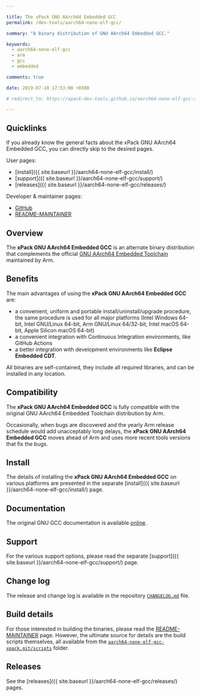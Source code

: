 ```yaml
---

title: The xPack GNU AArch64 Embedded GCC
permalink: /dev-tools/aarch64-none-elf-gcc/

summary: "A binary distribution of GNU AArch64 Embedded GCC."

keywords:
  - aarch64-none-elf-gcc
  - arm
  - gcc
  - embedded

comments: true

date: 2019-07-10 17:53:00 +0300

# redirect_to: https://xpack-dev-tools.github.io/aarch64-none-elf-gcc-xpack/

---
```


## Quicklinks

If you already know the general facts about the xPack GNU AArch64 Embedded GCC, you can
directly skip to the desired pages.

User pages:

- [install]({{ site.baseurl }}/aarch64-none-elf-gcc/install/)
- [support]({{ site.baseurl }}/aarch64-none-elf-gcc/support/)
- [releases]({{ site.baseurl }}/aarch64-none-elf-gcc/releases/)

Developer & maintainer pages:

- [GitHub](https://github.com/xpack-dev-tools/aarch64-none-elf-gcc-xpack/)
- [README-MAINTAINER](https://github.com/xpack-dev-tools/aarch64-none-elf-gcc-xpack/blob/xpack/README-MAINTAINER.md)

## Overview

The **xPack GNU AArch64 Embedded GCC**
is an alternate binary distribution that complements the official
[GNU AArch64 Embedded Toolchain](https://developer.arm.com/open-source/gnu-toolchain/gnu-rm)
maintained by Arm.

## Benefits

The main advantages of using the **xPack GNU AArch64 Embedded GCC** are:

- a convenient, uniform and portable install/uninstall/upgrade procedure,
  the same procedure is used for all major
  platforms (Intel Windows 64-bit, Intel GNU/Linux 64-bit, Arm GNU/Linux
  64/32-bit, Intel macOS 64-bit, Apple Silicon macOS 64-bit)
- a convenient integration with Continuous Integration environments,
  like GitHub Actions
- a better integration with development environments
  like **Eclipse Embedded CDT**.

All binaries are self-contained, they include all required libraries,
and can be installed in any location.

## Compatibility

The **xPack GNU AArch64 Embedded GCC** is fully compatible with the
original GNU AArch64 Embedded Toolchain distribution by Arm.

Occasionally, when bugs are discovered and the yearly Arm release schedule
would add unacceptably long delays, the **xPack GNU AArch64 Embedded GCC**
moves ahead of Arm and uses more recent tools versions that fix the bugs.

## Install

The details of installing the **xPack GNU AArch64 Embedded GCC** on various
platforms are presented in the separate
[install]({{ site.baseurl }}/aarch64-none-elf-gcc/install/) page.

## Documentation

The original GNU GCC documentation is available
[online](https://gcc.gnu.org/onlinedocs/).

## Support

For the various support options, please read the separate
[support]({{ site.baseurl }}/aarch64-none-elf-gcc/support/) page.

## Change log

The release and change log is available in the repository
[`CHANGELOG.md`](https://github.com/xpack-dev-tools/aarch64-none-elf-gcc-xpack/blob/xpack/CHANGELOG.md) file.

## Build details

For those interested in building the binaries, please read the
[README-MAINTAINER](https://github.com/xpack-dev-tools/aarch64-none-elf-gcc-xpack/blob/xpack/README-MAINTAINER.md)
page.
However, the ultimate source for details are the build scripts themselves,
all available from the
[`aarch64-none-elf-gcc-xpack.git/scripts`](https://github.com/xpack-dev-tools/aarch64-none-elf-gcc-xpack/tree/xpack/scripts/)
folder.

## Releases

See the [releases]({{ site.baseurl }}/aarch64-none-elf-gcc/releases/) pages.
